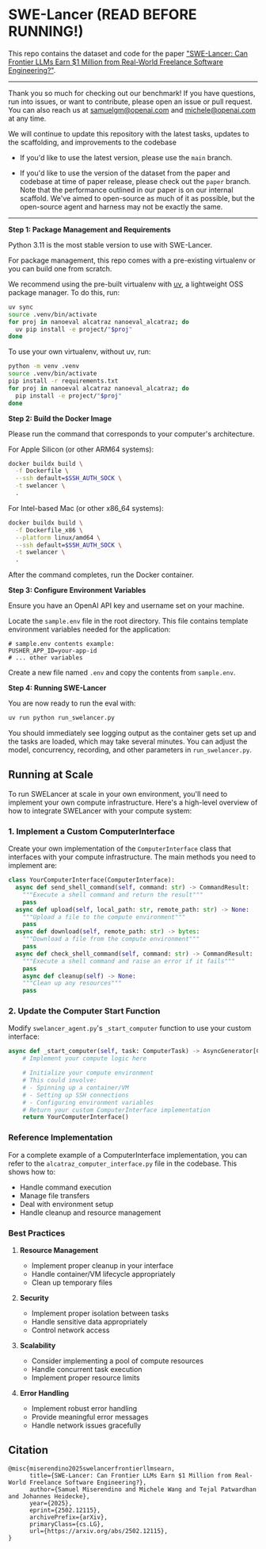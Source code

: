 # SWE-Lancer (READ BEFORE RUNNING!)

This repo contains the dataset and code for the paper ["SWE-Lancer: Can Frontier LLMs Earn $1 Million from Real-World Freelance Software Engineering?"](https://www.openai.com/index/swe-lancer/).

---

Thank you so much for checking out our benchmark! If you have questions, run into issues, or want to contribute, please open an issue or pull request. You can also reach us at samuelgm@openai.com and michele@openai.com at any time.

We will continue to update this repository with the latest tasks, updates to the scaffolding, and improvements to the codebase 

- If you'd like to use the latest version, please use the `main` branch.

- If you'd like to use the version of the dataset from the paper and codebase at time of paper release, please check out the `paper` branch. Note that the performance outlined in our paper is on our internal scaffold. We've aimed to open-source as much of it as possible, but the open-source agent and harness may not be exactly the same. 


---

**Step 1: Package Management and Requirements**

Python 3.11 is the most stable version to use with SWE-Lancer.

For package management, this repo comes with a pre-existing virtualenv or you can build one from scratch.

We recommend using the pre-built virtualenv with [uv](https://github.com/astral-sh/uv), a lightweight OSS package manager. To do this, run:

```bash
uv sync
source .venv/bin/activate
for proj in nanoeval alcatraz nanoeval_alcatraz; do
  uv pip install -e project/"$proj"
done
```

To use your own virtualenv, without uv, run:

```bash
python -m venv .venv
source .venv/bin/activate
pip install -r requirements.txt
for proj in nanoeval alcatraz nanoeval_alcatraz; do
  pip install -e project/"$proj"
done
```

**Step 2: Build the Docker Image**

Please run the command that corresponds to your computer's architecture.

For Apple Silicon (or other ARM64 systems):

```bash
docker buildx build \
  -f Dockerfile \
  --ssh default=$SSH_AUTH_SOCK \
  -t swelancer \
  .
```

For Intel-based Mac (or other x86_64 systems):

```bash
docker buildx build \
  -f Dockerfile_x86 \
  --platform linux/amd64 \
  --ssh default=$SSH_AUTH_SOCK \
  -t swelancer \
  .
```

After the command completes, run the Docker container.

**Step 3: Configure Environment Variables**

Ensure you have an OpenAI API key and username set on your machine.

Locate the `sample.env` file in the root directory. This file contains template environment variables needed for the application:

```plaintext
# sample.env contents example:
PUSHER_APP_ID=your-app-id
# ... other variables
```

Create a new file named `.env` and copy the contents from `sample.env`.

**Step 4: Running SWE-Lancer**

You are now ready to run the eval with:

```bash
uv run python run_swelancer.py
```

You should immediately see logging output as the container gets set up and the tasks are loaded, which may take several minutes. You can adjust the model, concurrency, recording, and other parameters in `run_swelancer.py`.

## Running at Scale

To run SWELancer at scale in your own environment, you'll need to implement your own compute infrastructure. Here's a high-level overview of how to integrate SWELancer with your compute system:

### 1. Implement a Custom ComputerInterface

Create your own implementation of the `ComputerInterface` class that interfaces with your compute infrastructure. The main methods you need to implement are:

```python
class YourComputerInterface(ComputerInterface):
  async def send_shell_command(self, command: str) -> CommandResult:
    """Execute a shell command and return the result"""
    pass
  async def upload(self, local_path: str, remote_path: str) -> None:
    """Upload a file to the compute environment"""
    pass
  async def download(self, remote_path: str) -> bytes:
    """Download a file from the compute environment"""
    pass
  async def check_shell_command(self, command: str) -> CommandResult:
    """Execute a shell command and raise an error if it fails"""
    pass
    async def cleanup(self) -> None:
    """Clean up any resources"""
    pass
```

### 2. Update the Computer Start Function

Modify `swelancer_agent.py`'s `_start_computer` function to use your custom interface:

```python
async def _start_computer(self, task: ComputerTask) -> AsyncGenerator[ComputerInterface, None]:
    # Implement your compute logic here

    # Initialize your compute environment
    # This could involve:
    # - Spinning up a container/VM
    # - Setting up SSH connections
    # - Configuring environment variables
    # Return your custom ComputerInterface implementation
    return YourComputerInterface()
```

### Reference Implementation

For a complete example of a ComputerInterface implementation, you can refer to the `alcatraz_computer_interface.py` file in the codebase. This shows how to:

- Handle command execution
- Manage file transfers
- Deal with environment setup
- Handle cleanup and resource management

### Best Practices

1. **Resource Management**

   - Implement proper cleanup in your interface
   - Handle container/VM lifecycle appropriately
   - Clean up temporary files

2. **Security**

   - Implement proper isolation between tasks
   - Handle sensitive data appropriately
   - Control network access

3. **Scalability**

   - Consider implementing a pool of compute resources
   - Handle concurrent task execution
   - Implement proper resource limits

4. **Error Handling**
   - Implement robust error handling
   - Provide meaningful error messages
   - Handle network issues gracefully

## Citation
```
@misc{miserendino2025swelancerfrontierllmsearn,
      title={SWE-Lancer: Can Frontier LLMs Earn $1 Million from Real-World Freelance Software Engineering?}, 
      author={Samuel Miserendino and Michele Wang and Tejal Patwardhan and Johannes Heidecke},
      year={2025},
      eprint={2502.12115},
      archivePrefix={arXiv},
      primaryClass={cs.LG},
      url={https://arxiv.org/abs/2502.12115}, 
}
```
